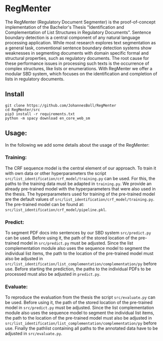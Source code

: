 # RegMenter
The RegMenter (Regulatory Document Segmenter) is the proof-of-concept implementation of the Bachelor's Thesis "Identification and Complementation of
List Structures in Regulatory Documents".
Sentence boundary detection is a central component of any natural language processing application. While most research explores text segmentation as a general task, conventional sentence boundary detection systems show weaknesses in segmenting documents with domain specific formal and structural properties, such as regulatory documents. The root cause for these performance issues in processing such texts is the occurrence of complex structures, like lists or enumerations.
With RegMenter we offer a modular SBD system, which focuses on the identification and completion of lists in regulatory documents.

## Install

```
git clone https://github.com/JohannesBoll/RegMenter
cd RegMenter/src
pip3 install -r requirements.txt
python -m spacy download en_core_web_sm
```
## Usage:
In the following we add some details about the usage of the RegMenter: 
### Training:
The CRF sequence model is the central element of our approach. To train it with own data or other hyperparameters the script `src/list_identification/crf_model/training.py` can be used. For this, the paths to the training data must be adapted in `training.py`.
We provide an already pre-trained model with the hyperparameters that were also used in the thesis. The hyperparameters used for training of the pre-trained model are the default values of `src/list_identification/crf_model/training.py`. The pre-trained model can be found at: `src/list_identification/crf_model/pipeline.pkl`.

### Predict:
To segment PDF docs into sentences by our SBD system `src/predict.py` can be used. Before using it, the path of the stored location of the pre-trained model in `src/predict.py` must be adjusted. Since the list complementation module also uses the sequence model to segment the individual list items, the path to the location of the pre-trained model must also be adjusted in `src/list_identification/list_complementation/complementation/py` before use.
Before starting the prediction, the paths to the individual PDFs to be processed must also be adjusted in `predict.py`.

### Evaluate:
To reproduce the evaluation from the thesis the script `src/evaluate.py` can be used. Before using it, the path of the stored location of the pre-trained model in `src/predict.py` must be adjusted. Since the list complementation module also uses the sequence model to segment the individual list items, the path to the location of the pre-trained model must also be adjusted in `src/list_identification/list_complementation/complementation/py` before use. Finally the pathlist containing all paths to the annotated data have to be adjusted in `src/evaluate.py`.